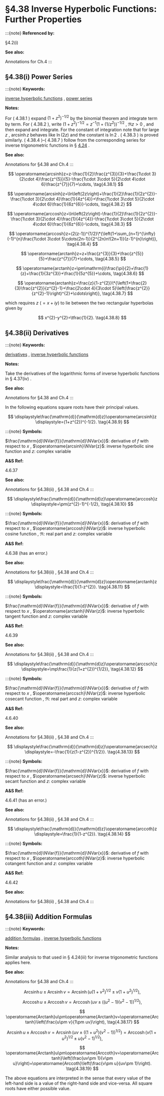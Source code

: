 # §4.38 Inverse Hyperbolic Functions: Further Properties

:::{note}
**Referenced by:**

§4.2(i)

**See also:**

Annotations for Ch.4
:::


## §4.38(i) Power Series

:::{note}
**Keywords:**

[inverse hyperbolic functions](http://dlmf.nist.gov/search/search?q=inverse%20hyperbolic%20functions) , [power series](http://dlmf.nist.gov/search/search?q=power%20series)

**Notes:**

For ( 4.38.1 ) expand $(1+z^{2})^{-1/2}$ by the binomial theorem and integrate term by term. For ( 4.38.2 ), write $(1+z^{2})^{-1/2}=z^{-1}(1+(1/z^{2}))^{-1/2}$ , $\Re z>0$ , and then expand and integrate. For the constant of integration note that for large $z$ , $\operatorname{arcsinh}z$ behaves like $\ln\left(2z\right)$ and the constant is $\ln 2$ . ( 4.38.3 ) is proved similarly. ( 4.38.4 )–( 4.38.7 ) follow from the corresponding series for inverse trigonometric functions in § [4.24](./4.24.md "§4.24 Inverse Trigonometric Functions: Further Properties ‣ Trigonometric Functions ‣ Chapter 4 Elementary Functions") .

**See also:**

Annotations for §4.38 and Ch.4
:::


<a id="E1"></a>
$$
\operatorname{arcsinh}z=z-\frac{1}{2}\frac{z^{3}}{3}+\frac{1\cdot 3}{2\cdot 4}\frac{z^{5}}{5}-\frac{1\cdot 3\cdot 5}{2\cdot 4\cdot 6}\frac{z^{7}}{7}+\cdots, \tag{4.38.1}
$$


<a id="E2"></a>
$$
\operatorname{arcsinh}z=\ln\left(2z\right)+\frac{1}{2}\frac{1}{2z^{2}}-\frac{1\cdot 3}{2\cdot 4}\frac{1}{4z^{4}}+\frac{1\cdot 3\cdot 5}{2\cdot 4\cdot 6}\frac{1}{6z^{6}}-\cdots, \tag{4.38.2}
$$


<a id="E3"></a>
$$
\operatorname{arccosh}z=\ln\left(2z\right)-\frac{1}{2}\frac{1}{2z^{2}}-\frac{1\cdot 3}{2\cdot 4}\frac{1}{4z^{4}}-\frac{1\cdot 3\cdot 5}{2\cdot 4\cdot 6}\frac{1}{6z^{6}}-\cdots, \tag{4.38.3}
$$


<a id="E4"></a>
$$
\operatorname{arccosh}z=(2(z-1))^{1/2}\*{\left(1+\sum_{n=1}^{\infty}(-1)^{n}\frac{1\cdot 3\cdot 5\cdots(2n-1)}{2^{2n}n!(2n+1)}(z-1)^{n}\right)}, \tag{4.38.4}
$$


<a id="E5"></a>
$$
\operatorname{arctanh}z=z+\frac{z^{3}}{3}+\frac{z^{5}}{5}+\frac{z^{7}}{7}+\cdots, \tag{4.38.5}
$$


<a id="E6"></a>
$$
\operatorname{arctanh}z=\pm\mathrm{i}\frac{\pi}{2}+\frac{1}{z}+\frac{1}{3z^{3}}+\frac{1}{5z^{5}}+\cdots, \tag{4.38.6}
$$


<a id="E7"></a>
$$
\operatorname{arctanh}z=\frac{z}{1-z^{2}}\*{\left(1+\frac{2}{3}\frac{z^{2}}{z^{2}-1}+\frac{2\cdot 4}{3\cdot 5}\left(\frac{z^{2}}{z^{2}-1}\right)^{2}+\cdots\right)}, \tag{4.38.7}
$$

which requires $z$ $(=x+iy)$ to lie between the two rectangular hyperbolas given by


<a id="E8"></a>
$$
x^{2}-y^{2}=\tfrac{1}{2}. \tag{4.38.8}
$$


## §4.38(ii) Derivatives

:::{note}
**Keywords:**

[derivatives](http://dlmf.nist.gov/search/search?q=derivatives) , [inverse hyperbolic functions](http://dlmf.nist.gov/search/search?q=inverse%20hyperbolic%20functions)

**Notes:**

Take the derivatives of the logarithmic forms of inverse hyperbolic functions in § 4.37(iv) .

**See also:**

Annotations for §4.38 and Ch.4
:::

In the following equations square roots have their principal values.

<a id="EGx1"></a>

$$
\displaystyle\frac{\mathrm{d}}{\mathrm{d}z}\operatorname{arcsinh}z \displaystyle=(1+z^{2})^{-1/2}. \tag{4.38.9}
$$

:::{note}
**Symbols:**

$\frac{\mathrm{d}\NVar{f}}{\mathrm{d}\NVar{x}}$: derivative of $f$ with respect to $x$ , $\operatorname{arcsinh}\NVar{z}$: inverse hyperbolic sine function and $z$: complex variable

**A&S Ref:**

4.6.37

**See also:**

Annotations for §4.38(ii) , §4.38 and Ch.4
:::

$$
\displaystyle\frac{\mathrm{d}}{\mathrm{d}z}\operatorname{arccosh}z \displaystyle=\pm(z^{2}-1)^{-1/2}, \tag{4.38.10}
$$

:::{note}
**Symbols:**

$\frac{\mathrm{d}\NVar{f}}{\mathrm{d}\NVar{x}}$: derivative of $f$ with respect to $x$ , $\operatorname{arccosh}\NVar{z}$: inverse hyperbolic cosine function , $\Re$: real part and $z$: complex variable

**A&S Ref:**

4.6.38 (has an error.)

**See also:**

Annotations for §4.38(ii) , §4.38 and Ch.4
:::

$$
\displaystyle\frac{\mathrm{d}}{\mathrm{d}z}\operatorname{arctanh}z \displaystyle=\frac{1}{1-z^{2}}. \tag{4.38.11}
$$

:::{note}
**Symbols:**

$\frac{\mathrm{d}\NVar{f}}{\mathrm{d}\NVar{x}}$: derivative of $f$ with respect to $x$ , $\operatorname{arctanh}\NVar{z}$: inverse hyperbolic tangent function and $z$: complex variable

**A&S Ref:**

4.6.39

**See also:**

Annotations for §4.38(ii) , §4.38 and Ch.4
:::

$$
\displaystyle\frac{\mathrm{d}}{\mathrm{d}z}\operatorname{arccsch}z \displaystyle=\mp\frac{1}{z(1+z^{2})^{1/2}}, \tag{4.38.12}
$$

:::{note}
**Symbols:**

$\frac{\mathrm{d}\NVar{f}}{\mathrm{d}\NVar{x}}$: derivative of $f$ with respect to $x$ , $\operatorname{arccsch}\NVar{z}$: inverse hyperbolic cosecant function , $\Re$: real part and $z$: complex variable

**A&S Ref:**

4.6.40

**See also:**

Annotations for §4.38(ii) , §4.38 and Ch.4
:::

$$
\displaystyle\frac{\mathrm{d}}{\mathrm{d}z}\operatorname{arcsech}z \displaystyle=-\frac{1}{z(1-z^{2})^{1/2}}. \tag{4.38.13}
$$

:::{note}
**Symbols:**

$\frac{\mathrm{d}\NVar{f}}{\mathrm{d}\NVar{x}}$: derivative of $f$ with respect to $x$ , $\operatorname{arcsech}\NVar{z}$: inverse hyperbolic secant function and $z$: complex variable

**A&S Ref:**

4.6.41 (has an error.)

**See also:**

Annotations for §4.38(ii) , §4.38 and Ch.4
:::

$$
\displaystyle\frac{\mathrm{d}}{\mathrm{d}z}\operatorname{arccoth}z \displaystyle=\frac{1}{1-z^{2}}. \tag{4.38.14}
$$

:::{note}
**Symbols:**

$\frac{\mathrm{d}\NVar{f}}{\mathrm{d}\NVar{x}}$: derivative of $f$ with respect to $x$ , $\operatorname{arccoth}\NVar{z}$: inverse hyperbolic cotangent function and $z$: complex variable

**A&S Ref:**

4.6.42

**See also:**

Annotations for §4.38(ii) , §4.38 and Ch.4
:::


## §4.38(iii) Addition Formulas

:::{note}
**Keywords:**

[addition formulas](http://dlmf.nist.gov/search/search?q=addition%20formulas) , [inverse hyperbolic functions](http://dlmf.nist.gov/search/search?q=inverse%20hyperbolic%20functions)

**Notes:**

Similar analysis to that used in § 4.24(iii) for inverse trigonometric functions applies here.

**See also:**

Annotations for §4.38 and Ch.4
:::


<a id="E15"></a>
$$
\operatorname{Arcsinh}u\pm\operatorname{Arcsinh}v=\operatorname{Arcsinh}\left(u(1+v^{2})^{1/2}\pm v(1+u^{2})^{1/2}\right), \tag{4.38.15}
$$


<a id="E16"></a>
$$
\operatorname{Arccosh}u\pm\operatorname{Arccosh}v=\operatorname{Arccosh}\left(uv\pm((u^{2}-1)(v^{2}-1))^{1/2}\right), \tag{4.38.16}
$$


<a id="E17"></a>
$$
\operatorname{Arctanh}u\pm\operatorname{Arctanh}v=\operatorname{Arctanh}\left(\frac{u\pm v}{1\pm uv}\right), \tag{4.38.17}
$$


<a id="E18"></a>
$$
\operatorname{Arcsinh}u\pm\operatorname{Arccosh}v=\operatorname{Arcsinh}\left(uv\pm((1+u^{2})(v^{2}-1))^{1/2}\right)=\operatorname{Arccosh}\left(v(1+u^{2})^{1/2}\pm u(v^{2}-1)^{1/2}\right), \tag{4.38.18}
$$


<a id="E19"></a>
$$
\operatorname{Arctanh}u\pm\operatorname{Arccoth}v=\operatorname{Arctanh}\left(\frac{uv\pm 1}{v\pm u}\right)=\operatorname{Arccoth}\left(\frac{v\pm u}{uv\pm 1}\right). \tag{4.38.19}
$$

The above equations are interpreted in the sense that every value of the left-hand side is a value of the right-hand side and vice-versa. All square roots have either possible value.
